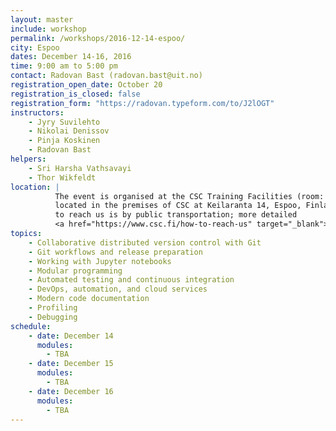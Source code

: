 ```yaml
---
layout: master
include: workshop
permalink: /workshops/2016-12-14-espoo/
city: Espoo
dates: December 14-16, 2016
time: 9:00 am to 5:00 pm
contact: Radovan Bast (radovan.bast@uit.no)
registration_open_date: October 20
registration_is_closed: false
registration_form: "https://radovan.typeform.com/to/J2lOGT"
instructors:
    - Jyry Suvilehto
    - Nikolai Denissov
    - Pinja Koskinen
    - Radovan Bast
helpers:
    - Sri Harsha Vathsavayi
    - Thor Wikfeldt
location: |
          The event is organised at the CSC Training Facilities (room: Dogmi)
          located in the premises of CSC at Keilaranta 14, Espoo, Finland. The best way
          to reach us is by public transportation; more detailed
          <a href="https://www.csc.fi/how-to-reach-us" target="_blank">travel tips</a> are available.
topics:
    - Collaborative distributed version control with Git
    - Git workflows and release preparation
    - Working with Jupyter notebooks
    - Modular programming
    - Automated testing and continuous integration
    - DevOps, automation, and cloud services
    - Modern code documentation
    - Profiling
    - Debugging
schedule:
    - date: December 14
      modules:
        - TBA
    - date: December 15
      modules:
        - TBA
    - date: December 16
      modules:
        - TBA
---
```

